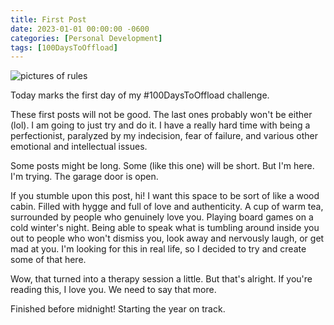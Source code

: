 ```yaml
---
title: First Post
date: 2023-01-01 00:00:00 -0600
categories: [Personal Development]
tags: [100DaysToOffload]
---
```


<img src="/assets/img/rules_pic.jpg" alt="pictures of rules">

Today marks the first day of my #100DaysToOffload challenge.

These first posts will not be good. The last ones probably won't be either (lol). I am going to just try and do it. I have a really hard time with being a perfectionist, paralyzed by my indecision, fear of failure, and various other emotional and intellectual issues.

Some posts might be long. Some (like this one) will be short. But I'm here. I'm trying. The garage door is open.

If you stumble upon this post, hi! I want this space to be sort of like a wood cabin. Filled with hygge and full of love and authenticity. A cup of warm tea, surrounded by people who genuinely love you. Playing board games on a cold winter's night. Being able to speak what is tumbling around inside you out to people who won't dismiss you, look away and nervously laugh, or get mad at you. I'm looking for this in real life, so I decided to try and create some of that here.

Wow, that turned into a therapy session a little. But that's alright. If you're reading this, I love you. We need to say that more.

Finished before midnight! Starting the year on track.